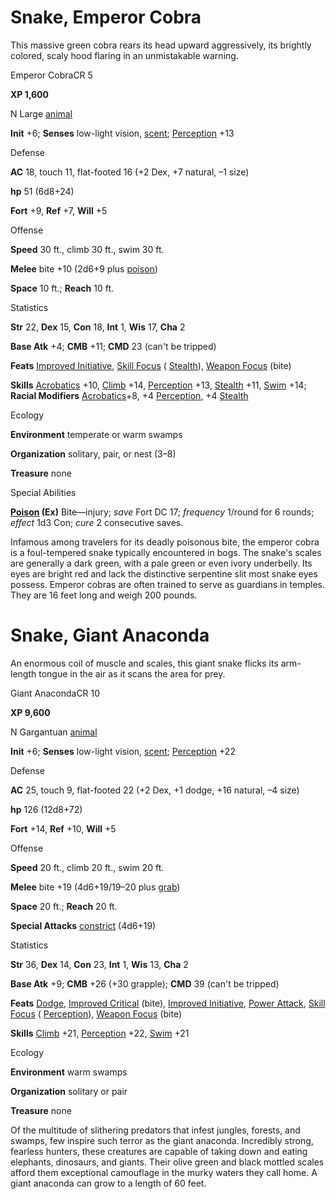 # Snake, Emperor Cobra

This massive green cobra rears its head upward aggressively, its brightly colored, scaly hood flaring in an unmistakable warning.

Emperor CobraCR 5

**XP 1,600**

N Large [animal](/pathfinderRPG/prd/monsters/creatureTypes.html#_animal)

**Init** +6; **Senses** low-light vision, [scent](/pathfinderRPG/prd/monsters/universalMonsterRules.html#_scent); [Perception](/pathfinderRPG/prd/additionalMonsters/../skills/perception.html#_perception) +13

Defense

**AC** 18, touch 11, flat-footed 16 (+2 Dex, +7 natural, –1 size)

**hp** 51 (6d8+24)

**Fort** +9, **Ref** +7, **Will** +5

Offense

**Speed** 30 ft., climb 30 ft., swim 30 ft.

**Melee** bite +10 (2d6+9 plus [poison](/pathfinderRPG/prd/monsters/universalMonsterRules.html#_poison-(ex-or-su)))

**Space** 10 ft.; **Reach** 10 ft.

Statistics

**Str** 22, **Dex** 15, **Con** 18, **Int** 1, **Wis** 17, **Cha** 2

**Base Atk** +4; **CMB** +11; **CMD** 23 (can't be tripped)

**Feats** [Improved Initiative](/pathfinderRPG/prd/additionalMonsters/../feats.html#_improved-initiative), [Skill Focus](/pathfinderRPG/prd/additionalMonsters/../feats.html#_skill-focus) ( [Stealth](/pathfinderRPG/prd/additionalMonsters/../skills/stealth.html#_stealth)), [Weapon Focus](/pathfinderRPG/prd/additionalMonsters/../feats.html#_weapon-focus) (bite)

**Skills** [Acrobatics](/pathfinderRPG/prd/additionalMonsters/../skills/acrobatics.html#_acrobatics) +10, [Climb](/pathfinderRPG/prd/additionalMonsters/../skills/climb.html#_climb) +14, [Perception](/pathfinderRPG/prd/additionalMonsters/../skills/perception.html#_perception) +13, [Stealth](/pathfinderRPG/prd/additionalMonsters/../skills/stealth.html#_stealth) +11, [Swim](/pathfinderRPG/prd/additionalMonsters/../skills/swim.html#_swim) +14; **Racial Modifiers** [Acrobatics](/pathfinderRPG/prd/additionalMonsters/../skills/acrobatics.html#_acrobatics)+8, +4 [Perception](/pathfinderRPG/prd/additionalMonsters/../skills/perception.html#_perception), +4 [Stealth](/pathfinderRPG/prd/additionalMonsters/../skills/stealth.html#_stealth)

Ecology

**Environment** temperate or warm swamps

**Organization** solitary, pair, or nest (3–8)

**Treasure** none

Special Abilities

**[Poison](/pathfinderRPG/prd/monsters/universalMonsterRules.html#_poison-(ex-or-su)) (Ex)** Bite—injury; _save_ Fort DC 17; _frequency_ 1/round for 6 rounds; _effect_ 1d3 Con; _cure_ 2 consecutive saves.

Infamous among travelers for its deadly poisonous bite, the emperor cobra is a foul-tempered snake typically encountered in bogs. The snake's scales are generally a dark green, with a pale green or even ivory underbelly. Its eyes are bright red and lack the distinctive serpentine slit most snake eyes possess. Emperor cobras are often trained to serve as guardians in temples. They are 16 feet long and weigh 200 pounds.

# Snake, Giant Anaconda

An enormous coil of muscle and scales, this giant snake flicks its arm-length tongue in the air as it scans the area for prey.

Giant AnacondaCR 10

**XP 9,600**

N Gargantuan [animal](/pathfinderRPG/prd/monsters/creatureTypes.html#_animal)

**Init** +6; **Senses** low-light vision, [scent](/pathfinderRPG/prd/monsters/universalMonsterRules.html#_scent); [Perception](/pathfinderRPG/prd/additionalMonsters/../skills/perception.html#_perception) +22

Defense

**AC** 25, touch 9, flat-footed 22 (+2 Dex, +1 dodge, +16 natural, –4 size)

**hp** 126 (12d8+72)

**Fort** +14, **Ref** +10, **Will** +5

Offense

**Speed** 20 ft., climb 20 ft., swim 20 ft.

**Melee** bite +19 (4d6+19/19–20 plus [grab](/pathfinderRPG/prd/monsters/universalMonsterRules.html#_grab))

**Space** 20 ft.; **Reach** 20 ft.

**Special Attacks** [constrict](/pathfinderRPG/prd/monsters/universalMonsterRules.html#_constrict) (4d6+19)

Statistics

**Str** 36, **Dex** 14, **Con** 23, **Int** 1, **Wis** 13, **Cha** 2

**Base Atk** +9; **CMB** +26 (+30 grapple); **CMD** 39 (can't be tripped)

**Feats** [Dodge](/pathfinderRPG/prd/additionalMonsters/../feats.html#_dodge), [Improved Critical](/pathfinderRPG/prd/additionalMonsters/../feats.html#_improved-critical) (bite), [Improved Initiative](/pathfinderRPG/prd/additionalMonsters/../feats.html#_improved-initiative), [Power Attack](/pathfinderRPG/prd/additionalMonsters/../feats.html#_power-attack), [Skill Focus](/pathfinderRPG/prd/additionalMonsters/../feats.html#_skill-focus) ( [Perception](/pathfinderRPG/prd/additionalMonsters/../skills/perception.html#_perception)), [Weapon Focus](/pathfinderRPG/prd/additionalMonsters/../feats.html#_weapon-focus) (bite)

**Skills** [Climb](/pathfinderRPG/prd/additionalMonsters/../skills/climb.html#_climb) +21, [Perception](/pathfinderRPG/prd/additionalMonsters/../skills/perception.html#_perception) +22, [Swim](/pathfinderRPG/prd/additionalMonsters/../skills/swim.html#_swim) +21

Ecology

**Environment** warm swamps

**Organization** solitary or pair

**Treasure** none

Of the multitude of slithering predators that infest jungles, forests, and swamps, few inspire such terror as the giant anaconda. Incredibly strong, fearless hunters, these creatures are capable of taking down and eating elephants, dinosaurs, and giants. Their olive green and black mottled scales afford them exceptional camouflage in the murky waters they call home. A giant anaconda can grow to a length of 60 feet.

